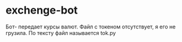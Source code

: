 # exchenge-bot
Бот- передает курсы валют.
Файл с токеном отсутствует, я его не грузила. По тексту файл называется tok.py
